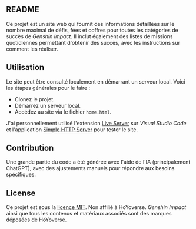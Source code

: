 ## README
Ce projet est un site web qui fournit des informations détaillées sur le nombre maximal de défis, fées et coffres pour toutes les catégories de succès de *Genshin Impact*. Il inclut également des listes de missions quotidiennes permettant d'obtenir des succès, avec les instructions sur comment les réaliser.

## Utilisation
Le site peut être consulté localement en démarrant un serveur local. Voici les étapes générales pour le faire :
- Clonez le projet.
- Démarrez un serveur local.
- Accédez au site via le fichier `home.html`.

J'ai personnellement utilisé l'extension [Live Server](https://marketplace.visualstudio.com/items?itemName=ritwickdey.LiveServer) sur *Visual Studio Code* et l'application [Simple HTTP Server](https://play.google.com/store/apps/details?id=com.phlox.simpleserver&hl=fr) pour tester le site.

## Contribution
Une grande partie du code a été générée avec l'aide de l'IA (principalement ChatGPT), avec des ajustements manuels pour répondre aux besoins spécifiques.

## License
Ce projet est sous la [licence MIT](https://github.com/nepyutsu/nepyutsu-website/blob/main/LICENSE).
Non affilié à HoYoverse. *Genshin Impact* ainsi que tous les contenus et matériaux associés sont des marques déposées de HoYoverse.